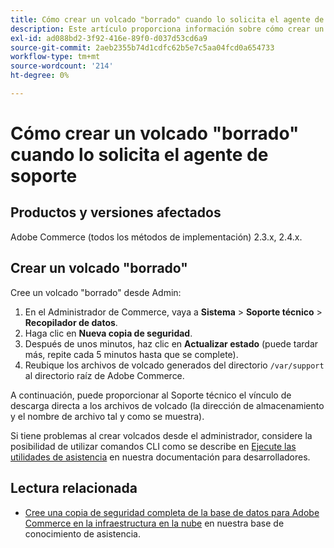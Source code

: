 ```yaml
---
title: Cómo crear un volcado "borrado" cuando lo solicita el agente de soporte
description: Este artículo proporciona información sobre cómo crear un volcado "depurado" (copia de seguridad) de la base de datos y código del administrador de Adobe Commerce cuando un agente de soporte de Adobe Commerce lo solicita para proporcionar uno. Este volcado excluye los archivos multimedia para acelerar el proceso y generar un archivo mucho más pequeño. Todos los datos confidenciales se colocan en un hash al realizar la copia de seguridad de la base de datos.
exl-id: ad088bd2-3f92-416e-89f0-d037d53cd6a9
source-git-commit: 2aeb2355b74d1cdfc62b5e7c5aa04fcd0a654733
workflow-type: tm+mt
source-wordcount: '214'
ht-degree: 0%

---
```


# Cómo crear un volcado &quot;borrado&quot; cuando lo solicita el agente de soporte


## Productos y versiones afectados

Adobe Commerce (todos los métodos de implementación) 2.3.x, 2.4.x.

## Crear un volcado &quot;borrado&quot;

Cree un volcado &quot;borrado&quot; desde Admin:

1. En el Administrador de Commerce, vaya a **Sistema** > **Soporte técnico** > **Recopilador de datos**.
1. Haga clic en **Nueva copia de seguridad**.
1. Después de unos minutos, haz clic en **Actualizar estado** (puede tardar más, repite cada 5 minutos hasta que se complete).
1. Reubique los archivos de volcado generados del directorio `/var/support` al directorio raíz de Adobe Commerce.

A continuación, puede proporcionar al Soporte técnico el vínculo de descarga directa a los archivos de volcado (la dirección de almacenamiento y el nombre de archivo tal y como se muestra).

Si tiene problemas al crear volcados desde el administrador, considere la posibilidad de utilizar comandos CLI como se describe en [Ejecute las utilidades de asistencia](https://experienceleague.adobe.com/es/docs/commerce-operations/configuration-guide/cli/run-support-utilities) en nuestra documentación para desarrolladores.

## Lectura relacionada

* [Cree una copia de seguridad completa de la base de datos para Adobe Commerce en la infraestructura en la nube](/help/how-to/general/create-database-dump-on-cloud.md) en nuestra base de conocimiento de asistencia.
